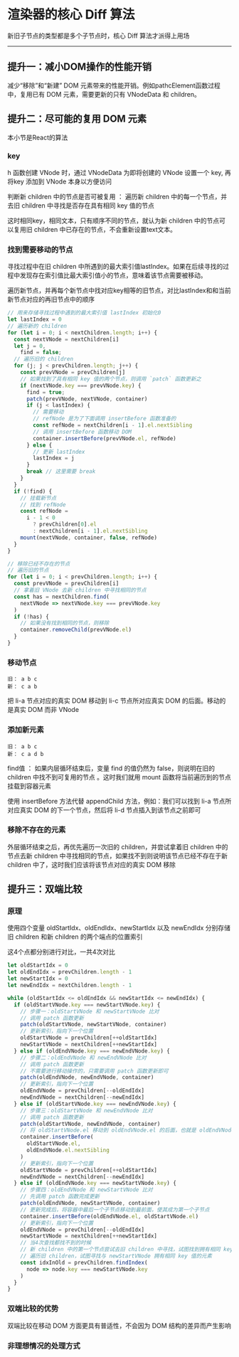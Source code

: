 # 渲染器的核心 Diff 算法

新旧子节点的类型都是多个子节点时，核心 Diff 算法才派得上用场

***

## 提升一：减小DOM操作的性能开销

减少“移除”和“新建” DOM 元素带来的性能开销。例如pathcElement函数过程中，复用已有 DOM 元素，需要更新的只有 VNodeData 和 children。

## 提升二：尽可能的复用 DOM 元素

本小节是React的算法

### key

h 函数创建 VNode 时，通过 VNodeData 为即将创建的 VNode 设置一个 key, 再将key 添加到 VNode 本身以方便访问

判断新 children 中的节点是否可被复用 ： 遍历新 children 中的每一个节点，并去旧 children 中寻找是否存在具有相同 key 值的节点

这时相同key，相同文本，只有顺序不同的节点，就认为新 children 中的节点可以复用旧 children 中已存在的节点，不会重新设置text文本。

### 找到需要移动的节点

寻找过程中在旧 children 中所遇到的最大索引值lastIndex。如果在后续寻找的过程中发现存在索引值比最大索引值小的节点，意味着该节点需要被移动。

遍历新节点，并再每个新节点中找对应key相等的旧节点，对比lastIndex和和当前新节点对应的再旧节点中的顺序

```js
// 用来存储寻找过程中遇到的最大索引值 lastIndex 初始化0
let lastIndex = 0
// 遍历新的 children
for (let i = 0; i < nextChildren.length; i++) {
  const nextVNode = nextChildren[i]
  let j = 0,
    find = false;
  // 遍历旧的 children
  for (j; j < prevChildren.length; j++) {
    const prevVNode = prevChildren[j]
    // 如果找到了具有相同 key 值的两个节点，则调用 `patch` 函数更新之
    if (nextVNode.key === prevVNode.key) {
      find = true;
      patch(prevVNode, nextVNode, container)
      if (j < lastIndex) {
        // 需要移动
        // refNode 是为了下面调用 insertBefore 函数准备的
        const refNode = nextChildren[i - 1].el.nextSibling
        // 调用 insertBefore 函数移动 DOM
        container.insertBefore(prevVNode.el, refNode)
      } else {
        // 更新 lastIndex
        lastIndex = j
      }
      break // 这里需要 break
    }
  }
  if (!find) {
    // 挂载新节点
    // 找到 refNode
    const refNode =
      i - 1 < 0
        ? prevChildren[0].el
        : nextChildren[i - 1].el.nextSibling
    mount(nextVNode, container, false, refNode)
  }
}

// 移除已经不存在的节点
// 遍历旧的节点
for (let i = 0; i < prevChildren.length; i++) {
  const prevVNode = prevChildren[i]
  // 拿着旧 VNode 去新 children 中寻找相同的节点
  const has = nextChildren.find(
    nextVNode => nextVNode.key === prevVNode.key
  )
  if (!has) {
    // 如果没有找到相同的节点，则移除
    container.removeChild(prevVNode.el)
  }
}

```

### 移动节点

```
旧： a b c
新： c a b
```

把 li-a 节点对应的真实 DOM 移动到 li-c 节点所对应真实 DOM 的后面。移动的是真实 DOM 而非 VNode

### 添加新元素

```
旧： a b c
新： c a d b
```

find值 ： 如果内层循环结束后，变量 find 的值仍然为 false，则说明在旧的 children 中找不到可复用的节点 。这时我们就用 mount 函数将当前遍历到的节点挂载到容器元素

使用 insertBefore 方法代替 appendChild 方法，例如：我们可以找到 li-a 节点所对应真实 DOM 的下一个节点，然后将 li-d 节点插入到该节点之前即可

### 移除不存在的元素

外层循环结束之后，再优先遍历一次旧的 children，并尝试拿着旧 children 中的节点去新 children 中寻找相同的节点，如果找不到则说明该节点已经不存在于新 children 中了，这时我们应该将该节点对应的真实 DOM 移除

## 提升三：双端比较

### 原理

使用四个变量 oldStartIdx、oldEndIdx、newStartIdx 以及 newEndIdx 分别存储旧 children 和新 children 的两个端点的位置索引

这4个点都分别进行对比，一共4次对比

```js
let oldStartIdx = 0
let oldEndIdx = prevChildren.length - 1
let newStartIdx = 0
let newEndIdx = nextChildren.length - 1

while (oldStartIdx <= oldEndIdx && newStartIdx <= newEndIdx) {
  if (oldStartVNode.key === newStartVNode.key) {
    // 步骤一：oldStartVNode 和 newStartVNode 比对
    // 调用 patch 函数更新
    patch(oldStartVNode, newStartVNode, container)
    // 更新索引，指向下一个位置
    oldStartVNode = prevChildren[++oldStartIdx]
    newStartVNode = nextChildren[++newStartIdx]
  } else if (oldEndVNode.key === newEndVNode.key) {
    // 步骤二：oldEndVNode 和 newEndVNode 比对
    // 调用 patch 函数更新
    // 不需要进行移动操作的，只需要调用 patch 函数更新即可
    patch(oldEndVNode, newEndVNode, container)
    // 更新索引，指向下一个位置
    oldEndVNode = prevChildren[--oldEndIdx]
    newEndVNode = nextChildren[--newEndIdx]
  } else if (oldStartVNode.key === newEndVNode.key) {
    // 步骤三：oldStartVNode 和 newEndVNode 比对
    // 调用 patch 函数更新
    patch(oldStartVNode, newEndVNode, container)
    // 将 oldStartVNode.el 移动到 oldEndVNode.el 的后面，也就是 oldEndVNode.el.nextSibling 的前面
    container.insertBefore(
      oldStartVNode.el,
      oldEndVNode.el.nextSibling
    )
    // 更新索引，指向下一个位置
    oldStartVNode = prevChildren[++oldStartIdx]
    newEndVNode = nextChildren[--newEndIdx]
  } else if (oldEndVNode.key === newStartVNode.key) {
    // 步骤四：oldEndVNode 和 newStartVNode 比对
    // 先调用 patch 函数完成更新
    patch(oldEndVNode, newStartVNode, container)
    // 更新完成后，将容器中最后一个子节点移动到最前面，使其成为第一个子节点
    container.insertBefore(oldEndVNode.el, oldStartVNode.el)
    // 更新索引，指向下一个位置
    oldEndVNode = prevChildren[--oldEndIdx]
    newStartVNode = nextChildren[++newStartIdx]
    // 当4次查找都找不到的时候
    // 新 children 中的第一个节点尝试去旧 children 中寻找，试图找到拥有相同 key 值的节点
    // 遍历旧 children，试图寻找与 newStartVNode 拥有相同 key 值的元素
    const idxInOld = prevChildren.findIndex(
      node => node.key === newStartVNode.key
    )
  }
}
```

### 双端比较的优势

双端比较在移动 DOM 方面更具有普适性，不会因为 DOM 结构的差异而产生影响

### 非理想情况的处理方式

